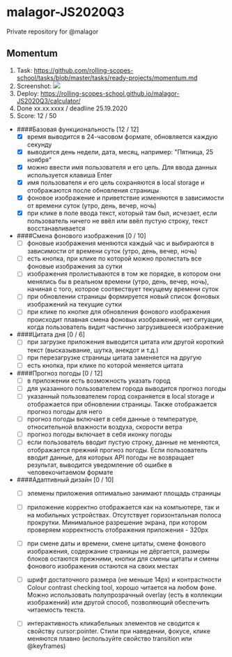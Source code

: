 # malagor-JS2020Q3
Private repository for @malagor

## Momentum
1. Task: https://github.com/rolling-scopes-school/tasks/blob/master/tasks/ready-projects/momentum.md
2. Screenshot:
   ![](https://webpolygon.by/wp-content/uploads/2020/10/momentum.png)
3. Deploy: https://rolling-scopes-school.github.io/malagor-JS2020Q3/calculator/
4. Done xx.xx.xxxx / deadline 25.19.2020
5. Score: 12 / 50
  
- ####Базовая функциональность [12 / 12]
    - [x] время выводится в 24-часовом формате, обновляется каждую секунду
    - [x] выводится день недели, дата, месяц, например: "Пятница, 25 ноября"
    - [x] можно ввести имя пользователя и его цель. Для ввода данных используется клавиша Enter
    - [x] имя пользователя и его цель сохраняются в local storage и отображаются после обновления страницы
    - [x] фоновое изображение и приветствие изменяются в зависимости от времени суток (утро, день, вечер, ночь)
    - [x] при клике в поле ввода текст, который там был, исчезает, если пользователь ничего не ввёл или ввёл пустую строку, текст восстанавливается

- ####Смена фонового изображения [0 / 10]
    - [ ] фоновые изображения меняются каждый час и выбираются в зависимости от времени суток (утро, день, вечер, ночь)
    - [ ] есть кнопка, при клике по которой можно пролистать все фоновые изображения за сутки
    - [ ] изображения пролистываются в том же порядке, в котором они менялись бы в реальном времени (утро, день, вечер, ночь), начиная с того, которое соотвествует текущему времени суток
    - [ ] при обновлении страницы формируется новый список фоновых изображений на текущие сутки
    - [ ] при клике по кнопке для обновления фонового изображения происходит плавная смена фоновых изображений, нет ситуации, когда пользователь видит частично загрузившееся изображение

- ####Цитата дня [0 / 6]
    - [ ] при загрузке приложения выводится цитата или другой короткий текст (высказывание, шутка, анекдот и т.д.)
    - [ ] при перезагрузке страницы цитата заменяется на другую
    - [ ] есть кнопка, при клике по которой меняется цитата

- ####Прогноз погоды [0 / 12]
    - [ ] в приложении есть возможность указать город
    - [ ] для указанного пользователем города выводится прогноз погоды
    - [ ] указанный пользователем город сохраняется в local storage и отображается при обновлении страницы. Также отображается прогноз погоды для него
    - [ ] прогноз погоды включает в себя данные о температуре, относительной влажности воздуха, скорости ветра
    - [ ] прогноз погоды включает в себя иконку погоды
    - [ ] если пользователь вводит пустую строку, данные не меняются, отображается прежний прогноз погоды. Если пользователь вводит данные, для которых API погоды не возвращает результат, выводится уведомление об ошибке в человекочитаемом формате

- ####Адаптивный дизайн [0 / 10]
    - [ ] элемены приложения оптимально занимают площадь страницы
    - [ ] приложение корректно отображается как на компьютере, так и на мобильных устройствах. Отсутствует горизонтальная полоса прокрутки. Минимальное разрешение экрана, при котором проверяем корректность отображения приложения - 320px
    - [ ] при смене даты и времени, смене цитаты, смене фонового изображения, содержание страницы не дёргается, размеры блоков остаются прежними, кнопки для смены цитаты и смены фонового изображения остаются на своих местах
    - [ ] шрифт достаточного размера (не меньше 14рх) и контрастности Colour contrast checking tool, хорошо читается на любом фоне. Можно использовать полупрозрачный overlay (есть в коллекции изображений) или другой способ, позволяющий обеспечить читаемость текста.
    - [ ] интерактивность кликабельных элементов не сводится к свойству cursor:pointer. Стили при наведении, фокусе, клике меняются плавно (используйте свойство transition или @keyframes)


